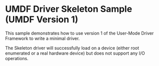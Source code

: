 <!---
    name: UMDF Driver Skeleton Sample (UMDF version 1)
    platform: UMDF1
    language: cpp
    category: General WDF
    description: Demonstrates how to use UDMF to write a minimal driver.
    samplefwlink: http://go.microsoft.com/fwlink/p/?LinkId=617727
--->


UMDF Driver Skeleton Sample (UMDF Version 1)
============================================

This sample demonstrates how to use version 1 of the User-Mode Driver Framework to write a minimal driver.

The Skeleton driver will successfully load on a device (either root enumerated or a real hardware device) but does not support any I/O operations.


